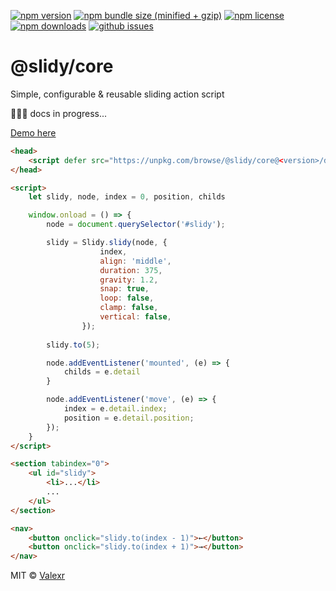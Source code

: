 [![npm version](https://img.shields.io/npm/v/@slidy/core)](https://www.npmjs.com/package/@slidy/core)
[![npm bundle size (minified + gzip)](https://img.shields.io/bundlephobia/minzip/@slidy/core)](https://bundlephobia.com/package/@slidy/core)
[![npm license](https://img.shields.io/npm/l/@slidy/core)](https://www.npmjs.com/package/@slidy/core)
[![npm downloads](https://img.shields.io/npm/dt/@slidy/core)](https://www.npmjs.com/package/@slidy/core)
[![github issues](https://img.shields.io/github/issues/valexr/slidy)](https://github.com/Valexr/slidy/issues)

# @slidy/core

Simple, configurable & reusable sliding action script

👨🏻‍💻 docs in progress...

[Demo here](https://svelte.dev/repl/8edad715f4054a20ac9b43af28b17083)

```html
<head>
    <script defer src="https://unpkg.com/browse/@slidy/core@<version>/dist/slidy.js"></script>
</head>

<script>
    let slidy, node, index = 0, position, childs

    window.onload = () => {
        node = document.querySelector('#slidy');

        slidy = Slidy.slidy(node, {
                    index,
                    align: 'middle',
                    duration: 375,
                    gravity: 1.2,
                    snap: true,
                    loop: false,
                    clamp: false,
                    vertical: false,
                });
        
        slidy.to(5);

        node.addEventListener('mounted', (e) => {
            childs = e.detail
        }

        node.addEventListener('move', (e) => {
            index = e.detail.index;
            position = e.detail.position;
        });
    }
</script>

<section tabindex="0">
    <ul id="slidy">
        <li>...</li>
        ...
    </ul>
</section>

<nav>
    <button onclick="slidy.to(index - 1)">←</button>
    <button onclick="slidy.to(index + 1)">→</button>
</nav>
```

MIT &copy; [Valexr](https://github.com/Valexr)
